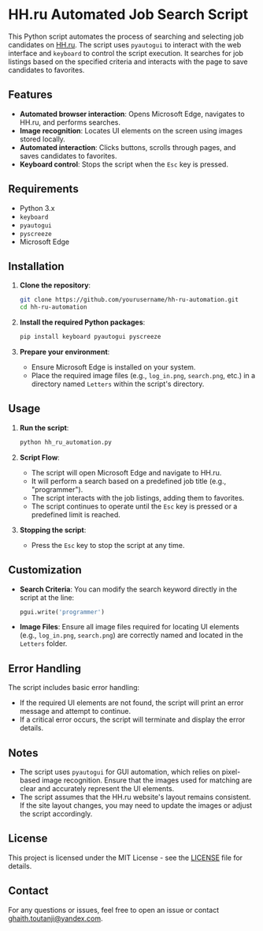 # HH.ru Automated Job Search Script

This Python script automates the process of searching and selecting job candidates on [HH.ru](https://hh.ru/). The script uses `pyautogui` to interact with the web interface and `keyboard` to control the script execution. It searches for job listings based on the specified criteria and interacts with the page to save candidates to favorites.

## Features

- **Automated browser interaction**: Opens Microsoft Edge, navigates to HH.ru, and performs searches.
- **Image recognition**: Locates UI elements on the screen using images stored locally.
- **Automated interaction**: Clicks buttons, scrolls through pages, and saves candidates to favorites.
- **Keyboard control**: Stops the script when the `Esc` key is pressed.

## Requirements

- Python 3.x
- `keyboard`
- `pyautogui`
- `pyscreeze`
- Microsoft Edge

## Installation

1. **Clone the repository**:

    ```bash
    git clone https://github.com/yourusername/hh-ru-automation.git
    cd hh-ru-automation
    ```

2. **Install the required Python packages**:

    ```bash
    pip install keyboard pyautogui pyscreeze
    ```

3. **Prepare your environment**:

    - Ensure Microsoft Edge is installed on your system.
    - Place the required image files (e.g., `log_in.png`, `search.png`, etc.) in a directory named `Letters` within the script's directory.

## Usage

1. **Run the script**:

    ```bash
    python hh_ru_automation.py
    ```

2. **Script Flow**:
    - The script will open Microsoft Edge and navigate to HH.ru.
    - It will perform a search based on a predefined job title (e.g., "programmer").
    - The script interacts with the job listings, adding them to favorites.
    - The script continues to operate until the `Esc` key is pressed or a predefined limit is reached.

3. **Stopping the script**:
    - Press the `Esc` key to stop the script at any time.

## Customization

- **Search Criteria**: You can modify the search keyword directly in the script at the line:

    ```python
    pgui.write('programmer')
    ```

- **Image Files**: Ensure all image files required for locating UI elements (e.g., `log_in.png`, `search.png`) are correctly named and located in the `Letters` folder.

## Error Handling

The script includes basic error handling:
- If the required UI elements are not found, the script will print an error message and attempt to continue.
- If a critical error occurs, the script will terminate and display the error details.

## Notes

- The script uses `pyautogui` for GUI automation, which relies on pixel-based image recognition. Ensure that the images used for matching are clear and accurately represent the UI elements.
- The script assumes that the HH.ru website's layout remains consistent. If the site layout changes, you may need to update the images or adjust the script accordingly.

## License

This project is licensed under the MIT License - see the [LICENSE](LICENSE) file for details.

## Contact

For any questions or issues, feel free to open an issue or contact [ghaith.toutanji@yandex.com](mailto:your-email@example.com).

